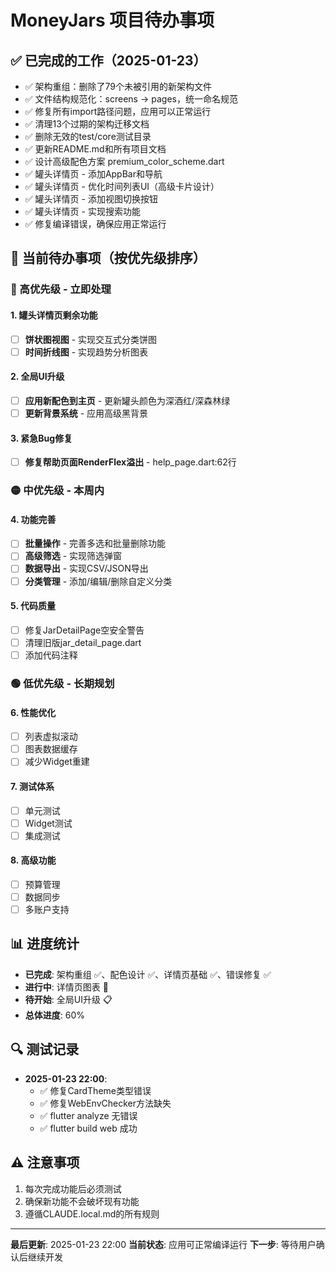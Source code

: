 # MoneyJars 项目待办事项

## ✅ 已完成的工作（2025-01-23）
- ✅ 架构重组：删除了79个未被引用的新架构文件
- ✅ 文件结构规范化：screens → pages，统一命名规范  
- ✅ 修复所有import路径问题，应用可以正常运行
- ✅ 清理13个过期的架构迁移文档
- ✅ 删除无效的test/core测试目录
- ✅ 更新README.md和所有项目文档
- ✅ 设计高级配色方案 premium_color_scheme.dart
- ✅ 罐头详情页 - 添加AppBar和导航
- ✅ 罐头详情页 - 优化时间列表UI（高级卡片设计）
- ✅ 罐头详情页 - 添加视图切换按钮
- ✅ 罐头详情页 - 实现搜索功能
- ✅ 修复编译错误，确保应用正常运行

## 🎯 当前待办事项（按优先级排序）

### 🔴 高优先级 - 立即处理

#### 1. 罐头详情页剩余功能
- [ ] **饼状图视图** - 实现交互式分类饼图
- [ ] **时间折线图** - 实现趋势分析图表

#### 2. 全局UI升级
- [ ] **应用新配色到主页** - 更新罐头颜色为深酒红/深森林绿
- [ ] **更新背景系统** - 应用高级黑背景

#### 3. 紧急Bug修复
- [ ] **修复帮助页面RenderFlex溢出** - help_page.dart:62行

### 🟡 中优先级 - 本周内

#### 4. 功能完善
- [ ] **批量操作** - 完善多选和批量删除功能
- [ ] **高级筛选** - 实现筛选弹窗
- [ ] **数据导出** - 实现CSV/JSON导出
- [ ] **分类管理** - 添加/编辑/删除自定义分类

#### 5. 代码质量
- [ ] 修复JarDetailPage空安全警告
- [ ] 清理旧版jar_detail_page.dart
- [ ] 添加代码注释

### 🟢 低优先级 - 长期规划

#### 6. 性能优化
- [ ] 列表虚拟滚动
- [ ] 图表数据缓存
- [ ] 减少Widget重建

#### 7. 测试体系
- [ ] 单元测试
- [ ] Widget测试
- [ ] 集成测试

#### 8. 高级功能
- [ ] 预算管理
- [ ] 数据同步
- [ ] 多账户支持

## 📊 进度统计
- **已完成**: 架构重组 ✅、配色设计 ✅、详情页基础 ✅、错误修复 ✅
- **进行中**: 详情页图表 🎨
- **待开始**: 全局UI升级 📋
- **总体进度**: 60%

## 🔍 测试记录
- **2025-01-23 22:00**: 
  - ✅ 修复CardTheme类型错误
  - ✅ 修复WebEnvChecker方法缺失
  - ✅ flutter analyze 无错误
  - ✅ flutter build web 成功

## ⚠️ 注意事项
1. 每次完成功能后必须测试
2. 确保新功能不会破坏现有功能
3. 遵循CLAUDE.local.md的所有规则

---
**最后更新**: 2025-01-23 22:00
**当前状态**: 应用可正常编译运行
**下一步**: 等待用户确认后继续开发